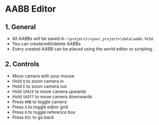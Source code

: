 # AABB Editor

## 1. General

- All AABBs will be saved in `~\projects\<your_project>\data\aabb.fe3d`.
- You can create/edit/delete AABBs.
- Every created AABB can be placed using the world editor or scripting.

## 2. Controls

- Move camera with your mouse
- Hold `Q` to zoom camera in
- Hold `E` to zoom camera out
- Hold `SPACE` to move camera upwards
- Hold `SHIFT` to move camera downwards
- Press `RMB` to toggle camera
- Press `G` to toggle editor grid
- Press `R` to toggle reference box
- Press `ESC` to go back
